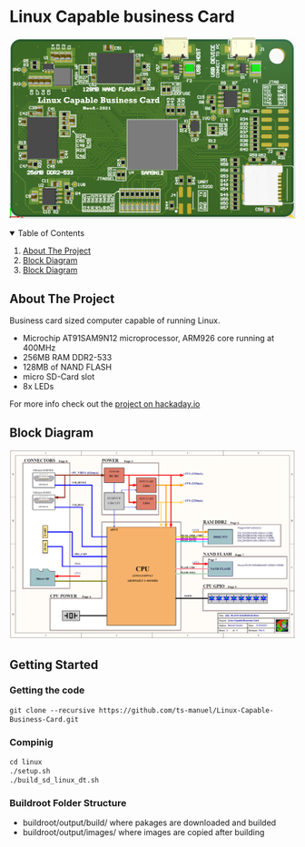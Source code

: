 # Linux Capable business Card
![Board_3D_TOP.png](altium/images/Board_3D_TOP.png)


<!-- TABLE OF CONTENTS -->
<details open="open">
  <summary>Table of Contents</summary>
  <ol>
    <li><a href="#about-the-project">About The Project</a></li>
    <li><a href="#block-diagram">Block Diagram</a></li>
    <li><a href="#getting-started">Block Diagram</a></li>
  </ol>
</details>


<!-- ABOUT THE PROJECT -->
## About The Project
Business card sized computer capable of running Linux.

- Microchip AT91SAM9N12 microprocessor, ARM926 core running at 400MHz
- 256MB RAM DDR2-533
- 128MB of NAND FLASH
- micro SD-Card slot
- 8x LEDs

For more info check out the [project on hackaday.io](https://hackaday.io/project/181259-linux-capable-business-card)


<!-- BLOCK DIAGRAM -->
## Block Diagram
![block_diagram.png](images/block_diagram.png)


<!-- GETTING STARTED -->
## Getting Started
### Getting the code
    git clone --recursive https://github.com/ts-manuel/Linux-Capable-Business-Card.git

### Compinig
    cd linux
    ./setup.sh
    ./build_sd_linux_dt.sh


### Buildroot Folder Structure
- buildroot/output/build/     where pakages are downloaded and builded
- buildroot/output/images/    where images are copied after building